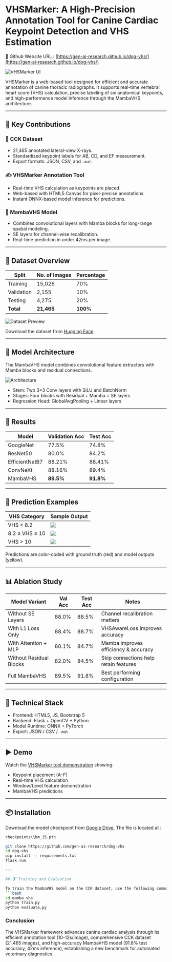 # VHSMarker: A High-Precision Annotation Tool for Canine Cardiac Keypoint Detection and VHS Estimation

🔗 Github Website URL : [https://gen-ai-research.github.io/dog-vhs/](https://gen-ai-research.github.io/dog-vhs/)

![VHSMarker UI](docs/assets/resources/imgs/Main%20Screen.png)

VHSMarker is a web-based tool designed for efficient and accurate annotation of canine thoracic radiographs. It supports real-time vertebral heart score (VHS) calculation, precise labeling of six anatomical keypoints, and high-performance model inference through the MambaVHS architecture.

---

## 🚀 Key Contributions

### 🐾 CCK Dataset
- 21,465 annotated lateral-view X-rays.
- Standardized keypoint labels for AB, CD, and EF measurement.
- Export formats: JSON, CSV, and `.mat`.

### ✍️ VHSMarker Annotation Tool
- Real-time VHS calculation as keypoints are placed.
- Web-based with HTML5 Canvas for pixel-precise annotations.
- Instant ONNX-based model inference for predictions.

### 🧠 MambaVHS Model
- Combines convolutional layers with Mamba blocks for long-range spatial modeling.
- SE layers for channel-wise recalibration.
- Real-time prediction in under 42ms per image.

---

## 📁 Dataset Overview

| Split      | No. of Images | Percentage |
|------------|----------------|------------|
| Training   | 15,026         | 70%        |
| Validation | 2,155          | 10%        |
| Testing    | 4,275          | 20%        |
| **Total**  | **21,465**     | **100%**   |

![Dataset Preview](docs/assets/resources/imgs/dspreview.png)

Download the dataset from [Hugging Face](https://huggingface.co/datasets/gen-ai-researcher/vhs_dogheart_db).

---

## 🧠 Model Architecture

The MambaVHS model combines convolutional feature extractors with Mamba blocks and residual connections.

![Architecture](docs/assets/resources/imgs/architecture.png)

- Stem: Two 3×3 Conv layers with SiLU and BatchNorm
- Stages: Four blocks with Residual + Mamba + SE layers
- Regression Head: GlobalAvgPooling + Linear layers

---

## 🧪 Results

| Model             | Validation Acc | Test Acc |
|------------------|----------------|----------|
| GoogleNet        | 77.5%          | 74.8%    |
| ResNet50         | 80.0%          | 84.2%    |
| EfficientNetB7   | 88.21%         | 88.41%   |
| ConvNeXt         | 88.16%         | 89.4%    |
| MambaVHS         | **89.5%**      | **91.8%**|

---

## 📸 Prediction Examples

| VHS Category          | Sample Output |
|-----------------------|----------------|
| VHS < 8.2             | ![](docs/assets/resources/imgs/vhs_less_8_2.png) |
| 8.2 ≤ VHS ≤ 10        | ![](docs/assets/resources/imgs/borderline.png) |
| VHS > 10              | ![](docs/assets/resources/imgs/vhs_grt_10.png) |

Predictions are color-coded with ground truth (red) and model outputs (yellow).

---

## 📊 Ablation Study

| Model Variant                 | Val Acc | Test Acc | Notes                                  |
|------------------------------|---------|----------|----------------------------------------|
| Without SE Layers            | 88.0%   | 88.5%    | Channel recalibration matters          |
| With L1 Loss Only            | 88.4%   | 88.7%    | VHSAwareLoss improves accuracy         |
| With Attention + MLP         | 80.1%   | 84.7%    | Mamba improves efficiency & accuracy   |
| Without Residual Blocks      | 82.0%   | 84.5%    | Skip connections help retain features  |
| Full MambaVHS                | 89.5%   | 91.8%    | Best performing configuration          |

---

## 🧰 Technical Stack

- Frontend: HTML5, JS, Bootstrap 5
- Backend: Flask + OpenCV + Python
- Model Runtime: ONNX + PyTorch
- Export: JSON / CSV / `.mat`

---

## ▶️ Demo

Watch the [VHSMarker tool demonstration](docs/assets/VHS.mp4) showing:
- Keypoint placement (A–F)
- Real-time VHS calculation
- Window/Level feature demonstration
- MambaVHS predictions

---

## 📦 Installation

Download the model checkpoint from [Google Drive](https://drive.google.com/drive/u/7/folders/1Ry-pTgbOfpOEN8ZCbqnAKW5SP5kcOjji).
The file is located at :
```bash
checkpoints\\bm_15.pth
```

```bash
git clone https://github.com/gen-ai-research/dog-vhs
cd dog-vhs
pip install -r requirements.txt
flask run

---

## 🏋️ Training and Evaluation

To train the MambaVHS model on the CCK dataset, use the following command:
```bash
cd mamba_vhs
python train.py 
python evaluate.py

```

### Conclusion
The VHSMarker framework advances canine cardiac analysis through its efficient annotation tool (10-12s/image), comprehensive CCK dataset (21,465 images), and high-accuracy MambaVHS model (91.8% test accuracy, 42ms inference), establishing a new benchmark for automated veterinary diagnostics.
